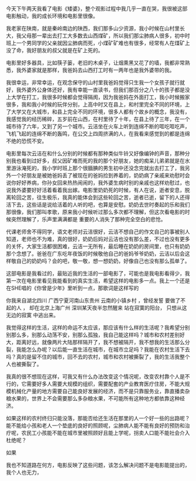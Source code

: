 今天下午两天我看了电影《矮婆》，整个观影过程中我几乎一直在哭，我很被这部电影触动，我的成长环境和电影里很像。

我老家在陕南，就是秦岭南边的陕西，我们那多山少资源，我小时候在山村里长大，我父母那一辈出去打工大多数去山西煤矿，所以我们那尘肺病人很多，初中时班上一个男同学的父亲就因尘肺病而死，小煤矿矿难也有很多，经常有人在煤矿上没了命，我好朋友的叔父就是在矿上死的。

电影里好多器具，比如筷子篓，老旧的木桌子，让烟熏黑又花了的墙，我都非常熟悉，我外婆家就是那样，我爸妈去山西打工时有一两年也是我外婆带的我。

我很幸运，非常幸运，在观念保守的山村里我爸妈觉得只生我一个女孩子就行就好，我外婆外公身体还好，我有幸能一直读书，但我们那百分之八十的孩子都是没上大学在打工，我很多时候都会觉得隔阂，因为我爸妈在外面打工，我小时候搬家很多，我和我小时候的玩伴分别，上高中时又在县上，和村里完全不同的环境，上了大学又在大城市，和县上完全不同的环境，很多人都有个故乡的概念，我没有，我感觉我的经历稀碎，五岁前在山西，在村里待了十年，在县上待了三年，在一个城市待了六年，又到了另一个城市。云洁坐在火车上听到连绵不断的哐吃哐吃声，飞机飞起的连绵不断的轰鸣，在公交上四周挤满的人，在我看来感觉到的都是连绵不绝的恐慌不安。

电影里每次云洁在和什么分别的时候都有那种类似牛铃又好像编钟的声音，那种分别我也看到过好多，叔父因矿难而死的我的那个好朋友，她的痴呆儿弟弟就是在水里游泳淹死的，我小学时班上那个很腼腆的男生初中还没念完就出去打工了，我另外一个好朋友是被她爸妈丢了被现在的爸妈捡到养着的，奶奶病了亲戚来劝慰时会说你好好养病，你孙女回来热热闹闹的，我外婆生病时别的亲戚也这样劝慰过，也说我外婆要好好活着看着我出嫁。电影里奶奶死的时候，有人在说，逝者安息，脱离轮回之苦，往生极乐，我真的能体会到这些轮回之苦，逝者已逝，留下的人还得活下去，这些话是说给活着的人听的吧，也算是安慰。奶奶去世时奏起的乐和我们那很像，我们那叫孝歌，原来我小时候听过那么多次都不理解，但这次看电影的时候突然理解了，乐声里满满都是 重要的人消失了那种完全空白的悲怆。

代课老师舍不得同学，语文老师对云洁很好，云洁不想自己的作文自己的事被别人知道，老师也不为难，真的很好，奶奶后妈对云洁也没有那么差，不过也没有更多的关怀，大家生活都很困难，云洁一无所有，最后睡在奶奶的房间里，也只有奶奶那个念想了。爸爸在广东吃年夜饭的时候敬他自己的爸妈爷爷奶奶，云洁以后会这样敬自己的奶奶吗？会的吧，敬一敬，想一想奶奶，好像自己也没有那么孤单了。

这部电影是我看过的，最贴近我的生活的一部电影了，可能也是我电影看得少，我第一次在电影里看见我能看到的真实生活，希望这样的电影多一点。我上一个还是在SHE唱的《你曾是少年》里听到一点，那歌词是这样写的

你我来自湖北四川  广西宁夏河南山东贵州  云南的小镇乡村 ，曾经发誓 要做了不起的人 ， 却在北京上海广州  深圳某天夜半忽然醒来  站在寂寞的阳台，  只想从这无边的寂寞  中逃出来。

我觉得这样的生活，这样的命运不太应该，那应该有什么样的生活呢？我希望分别别那么多，别那么动荡不安，别那么孤独，我自己能这样吗？城市和农村差别好大，距离好远，就像两片大陆那样隔开了，我不想被隔开，我不想我的生活那么分裂，我能怎么办呢？以后能一直生活在城市，在城市立足吗？我能在农村生活下去吗？真的是留不住的城市，回不去的农村，城市和农村被撕裂了，我的生活我整个人也被撕裂了。

我真的很不想现在这样，可我又有什么办法改变这个情况呢，改变农村靠个人是不行的，它需要好多人需要大规模的组织，需要配套的产业教育医疗住房，不能大规模机械化产量的地方需要自己能良好发展的经济，而不是只靠服务业，靠直播卖杂粮水果的，世界上不会需要那么多杂粮水果，不可能所有这种地方都依靠这种经济。

如果这样的农村终归只能没落，那能否给还生活在那里的人一个好一些的出路呢？能不能给小孩和老人一个垫底的良好的照顾呢，尘肺病人能不能有良好的预防和治疗呢，农民工小孩能不能在城市里被照顾好且能上学呢，拐卖人口能不能社会介入杜绝呢？


如果

我也不知道路在何方，电影反映了这些问题，该怎么解决问题不是电影能提出的，我个人也无力，


